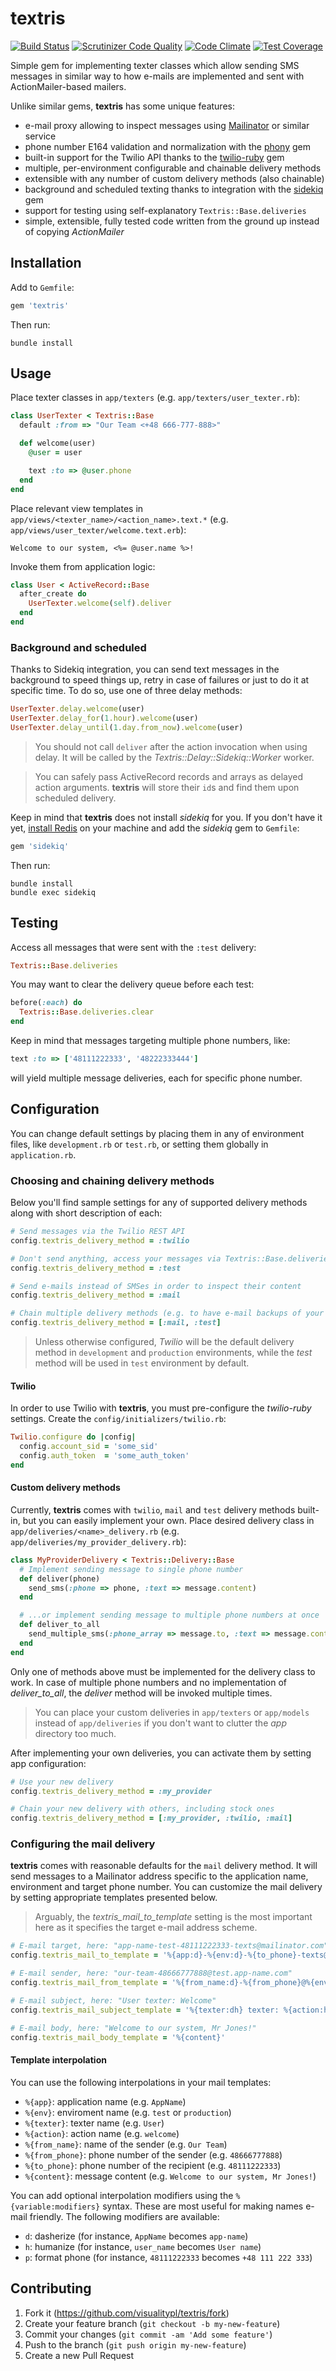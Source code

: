 # textris

[![Build Status](https://scrutinizer-ci.com/g/visualitypl/textris/badges/build.png?b=master)](https://scrutinizer-ci.com/g/visualitypl/textris/build-status/master)
[![Scrutinizer Code Quality](https://scrutinizer-ci.com/g/visualitypl/textris/badges/quality-score.png?b=master)](https://scrutinizer-ci.com/g/visualitypl/textris/?branch=master)
[![Code Climate](https://codeclimate.com/github/visualitypl/textris/badges/gpa.svg)](https://codeclimate.com/github/visualitypl/textris)
[![Test Coverage](https://codeclimate.com/github/visualitypl/textris/badges/coverage.svg)](https://codeclimate.com/github/visualitypl/textris)

Simple gem for implementing texter classes which allow sending SMS messages in similar way to how e-mails are implemented and sent with ActionMailer-based mailers.

Unlike similar gems, **textris** has some unique features:

- e-mail proxy allowing to inspect messages using [Mailinator](https://mailinator.com/) or similar service
- phone number E164 validation and normalization with the [phony](https://github.com/floere/phony) gem
- built-in support for the Twilio API thanks to the [twilio-ruby](https://github.com/twilio/twilio-ruby) gem
- multiple, per-environment configurable and chainable delivery methods
- extensible with any number of custom delivery methods (also chainable)
- background and scheduled texting thanks to integration with the [sidekiq](https://github.com/mperham/sidekiq) gem
- support for testing using self-explanatory `Textris::Base.deliveries`
- simple, extensible, fully tested code written from the ground up instead of copying *ActionMailer*

## Installation

Add to `Gemfile`:

```ruby
gem 'textris'
```

Then run:

    bundle install

## Usage

Place texter classes in `app/texters` (e.g. `app/texters/user_texter.rb`):

```ruby
class UserTexter < Textris::Base
  default :from => "Our Team <+48 666-777-888>"

  def welcome(user)
    @user = user

    text :to => @user.phone
  end
end
```

Place relevant view templates in `app/views/<texter_name>/<action_name>.text.*` (e.g. `app/views/user_texter/welcome.text.erb`):

```erb
Welcome to our system, <%= @user.name %>!
```

Invoke them from application logic:

```ruby
class User < ActiveRecord::Base
  after_create do
    UserTexter.welcome(self).deliver
  end
end
```

### Background and scheduled

Thanks to Sidekiq integration, you can send text messages in the background to speed things up, retry in case of failures or just to do it at specific time. To do so, use one of three delay methods:

```ruby
UserTexter.delay.welcome(user)
UserTexter.delay_for(1.hour).welcome(user)
UserTexter.delay_until(1.day.from_now).welcome(user)
```

> You should not call `deliver` after the action invocation when using delay. It will be called by the *Textris::Delay::Sidekiq::Worker* worker.

> You can safely pass ActiveRecord records and arrays as delayed action arguments. **textris** will store their `id`s and find them upon scheduled delivery.

Keep in mind that **textris** does not install *sidekiq* for you. If you don't have it yet, [install Redis](http://redis.io/topics/quickstart) on your machine and add the *sidekiq* gem to `Gemfile`:

```ruby
gem 'sidekiq'
```

Then run:

    bundle install
    bundle exec sidekiq

## Testing

Access all messages that were sent with the `:test` delivery:

```ruby
Textris::Base.deliveries
```

You may want to clear the delivery queue before each test:

```ruby
before(:each) do
  Textris::Base.deliveries.clear
end
```

Keep in mind that messages targeting multiple phone numbers, like:

```ruby
text :to => ['48111222333', '48222333444']
```

will yield multiple message deliveries, each for specific phone number.

## Configuration

You can change default settings by placing them in any of environment files, like `development.rb` or `test.rb`, or setting them globally in `application.rb`.

### Choosing and chaining delivery methods

Below you'll find sample settings for any of supported delivery methods along with short description of each:

```ruby
# Send messages via the Twilio REST API
config.textris_delivery_method = :twilio

# Don't send anything, access your messages via Textris::Base.deliveries
config.textris_delivery_method = :test

# Send e-mails instead of SMSes in order to inspect their content
config.textris_delivery_method = :mail

# Chain multiple delivery methods (e.g. to have e-mail backups of your messages)
config.textris_delivery_method = [:mail, :test]
```

> Unless otherwise configured, *Twilio* will be the default delivery method in `development` and `production` environments, while the *test* method will be used in `test` environment by default.

#### Twilio

In order to use Twilio with **textris**, you must pre-configure the *twilio-ruby* settings. Create the `config/initializers/twilio.rb`:

```ruby
Twilio.configure do |config|
  config.account_sid = 'some_sid'
  config.auth_token  = 'some_auth_token'
end
```

#### Custom delivery methods

Currently, **textris** comes with `twilio`, `mail` and `test` delivery methods built-in, but you can easily implement your own. Place desired delivery class in `app/deliveries/<name>_delivery.rb` (e.g. `app/deliveries/my_provider_delivery.rb`):

```ruby
class MyProviderDelivery < Textris::Delivery::Base
  # Implement sending message to single phone number
  def deliver(phone)
    send_sms(:phone => phone, :text => message.content)
  end

  # ...or implement sending message to multiple phone numbers at once
  def deliver_to_all
    send_multiple_sms(:phone_array => message.to, :text => message.content)
  end
end
```

Only one of methods above must be implemented for the delivery class to work. In case of multiple phone numbers and no implementation of *deliver_to_all*, the *deliver* method will be invoked multiple times.

> You can place your custom deliveries in `app/texters` or `app/models` instead of `app/deliveries` if you don't want to clutter the *app* directory too much.

After implementing your own deliveries, you can activate them by setting app configuration:

```ruby
# Use your new delivery
config.textris_delivery_method = :my_provider

# Chain your new delivery with others, including stock ones
config.textris_delivery_method = [:my_provider, :twilio, :mail]
```

### Configuring the mail delivery

**textris** comes with reasonable defaults for the `mail` delivery method. It will send messages to a Mailinator address specific to the application name, environment and target phone number. You can customize the mail delivery by setting appropriate templates presented below.

> Arguably, the *textris_mail_to_template* setting is the most important here as it specifies the target e-mail address scheme.

```ruby
# E-mail target, here: "app-name-test-48111222333-texts@mailinator.com"
config.textris_mail_to_template = '%{app:d}-%{env:d}-%{to_phone}-texts@mailinator.com'

# E-mail sender, here: "our-team-48666777888@test.app-name.com"
config.textris_mail_from_template = '%{from_name:d}-%{from_phone}@%{env:d}.%{app:d}.com'

# E-mail subject, here: "User texter: Welcome"
config.textris_mail_subject_template = '%{texter:dh} texter: %{action:h}'

# E-mail body, here: "Welcome to our system, Mr Jones!"
config.textris_mail_body_template = '%{content}'
```

#### Template interpolation

You can use the following interpolations in your mail templates:

- `%{app}`: application name (e.g. `AppName`)
- `%{env}`: enviroment name (e.g. `test` or `production`)
- `%{texter}`: texter name (e.g. `User`)
- `%{action}`: action name (e.g. `welcome`)
- `%{from_name}`: name of the sender (e.g. `Our Team`)
- `%{from_phone}`: phone number of the sender (e.g. `48666777888`)
- `%{to_phone}`: phone number of the recipient (e.g. `48111222333`)
- `%{content}`: message content (e.g. `Welcome to our system, Mr Jones!`)

You can add optional interpolation modifiers using the `%{variable:modifiers}` syntax. These are most useful for making names e-mail friendly. The following modifiers are available:

- `d`: dasherize (for instance, `AppName` becomes `app-name`)
- `h`: humanize (for instance, `user_name` becomes `User name`)
- `p`: format phone (for instance, `48111222333` becomes `+48 111 222 333`)

## Contributing

1. Fork it (https://github.com/visualitypl/textris/fork)
2. Create your feature branch (`git checkout -b my-new-feature`)
3. Commit your changes (`git commit -am 'Add some feature'`)
4. Push to the branch (`git push origin my-new-feature`)
5. Create a new Pull Request
